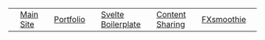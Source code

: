 <table>
  <tr>
    <td></td>
    <td><a href="https://teaguehannam.com">Main Site</a></td>
    <td></td>
    <td><a href="https://portfolio.teaguehannam.com">Portfolio</a></td>
    <td></td>
    <td><a href="https://teague-svelte.netlify.app/">Svelte Boilerplate</a></td>
    <td></td>
    <td><a href="https://react-media-hosting.netlify.app/">Content Sharing</a></td>
    <td></td>
    <td><a href="https://fxsmoothie.com/">FXsmoothie</a></td>
    <td></td>
    <td><a href="https://teaguehannam.info/home">Nutrient Research</a></td>
    <td></td>
  </tr>
</table>
